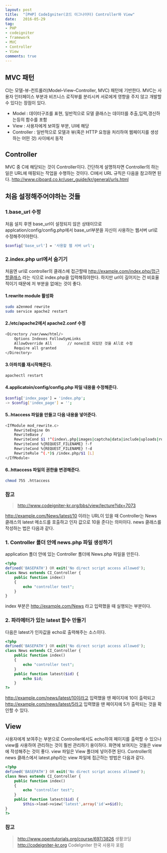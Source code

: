 ```yaml
---
layout: post
title:  "[PHP] CodeIgniter(코드 이그나이터) Controller와 View"
date:   2016-05-29
tag:
- PHP
- codeigniter
- framework
- MVC
- Controller
- View
comments: true
---
```


## MVC 패턴
CI는 모델-뷰-컨트롤러(Model–View–Controller, MVC) 패턴에 기반한다.
MVC는 사용자 인터페이스 부분과 비즈니스 로직부를 분리시켜 서로에게 영향을 주지 않고 개발할 수 있다는 장점이 있다.

- Model : 데이터구조를 표현, 일반적으로 모델 클래스는 데이터를 추출,입력,갱신하는등의 함수를 포함
- View : 사용자에게 보여질 부분, UI에 해당
- Controller : 일반적으로 모델과 뷰(혹은 HTTP 요청을 처리하여 웹페이지를 생성하는 어떤 것) 사이에서 동작

## Controller

MVC 중 C에 해당되는 것이 Controller이다.
간단하게 설명하자면 Controller의 하는 일은 URL에 매핑되는 작업을 수행하는 것이다.
CI에서 URL 규칙은 다음을 참고하면 된다.
http://www.ciboard.co.kr/user_guide/kr/general/urls.html

## 처음 설정해주어야하는 것들

### 1.base_url 수정 
처음 설치 후엔 base_url이 설정되지 않은 상태이므로 applcation/config/config.php에서 base_url부분을 자신이 사용하는 웹서버 url로 수정해주어야한다.

```bash
$config['base_url'] = '사용할 웹 서버 url';
```

### 2.index.php url에서 숨기기
처음엔 url로 controller의 클래스에 접근할때 http://example.com/index.php/접근할클래스 라는 식으로 index.php을 입력해줘야한다.
하지만 url이 길어지는 건 비효율적이기 때문에 저 부분을 없애는 것이 좋다.
	
#### 1.rewrite module 활성화

```bash
sudo a2enmod rewrite
sudo service apache2 restart
```
		
#### 2./etc/apache2에서 apache2.conf 수정 

```bash
<Directory /var/www/html/>
	Options Indexes FollowSymLinks
	AllowOverride All 		// none으로 되있던 것을 All로 수정
	Require all granted
</Directory>
```

#### 3.아파치를 재시작해준다.

```bash
apachectl restart
```

#### 4.applicatoin/config/config.php 파일 내용을 수정해준다.

```bash
$config['index_page'] = 'index.php';
-> $config['index_page'] = '';
```

#### 5..htaccess 파일을 만들고 다음 내용을 넣어준다.

```bash
<IfModule mod_rewrite.c>
	RewriteEngine On
	RewriteBase /
	RewriteCond $1 !^(index\.php|images|captcha|data|include|uploads|robots\.txt)
	RewriteCond %{REQUEST_FILENAME} !-f
	RewriteCond %{REQUEST_FILENAME} !-d
	RewriteRule ^(.*)$ /index.php/$1 [L]
</IfModule>
```

#### 6..httaccess 파일의 권한을 변경해준다.

```bash
chmod 755 .httaccess
```

### 참고
> http://www.codeigniter-kr.org/bbs/view/lecture?idx=7073


http://example.com/News/latest/10 이라는 URL이 있을 때
Controller는 News 클래스의 latest 메소드를 호출하고 인자 값으로 10을 준다는 의미이다. news 클래스를 작성하는 법은 다음과 같다.

### 1. Controller 폴더 안에 news.php 파일 생성하기
application 폴더 안에 있는 Controller 폴더에 News.php 파일을 만든다.

```php
<?php
defined('BASEPATH') OR exit('No direct script access allowed');
class News extends CI_Controller {
	public function index()
	{
		echo "controller test";
	}
}
```

index 부분은 http://example.com/News 라고 입력했을 때 실행되는 부분이다.

### 2. 파라메터가 있는 latest 함수 만들기
다음은 latest가 인자값을 echo로 출력해주는 소스이다.

```php
<?php
defined('BASEPATH') OR exit('No direct script access allowed');
class News extends CI_Controller {
	public function index()
	{
		echo "controller test";
	}
	public function latest($id) {
		echo $id;
	}
?>
```

http://example.com/news/latest/10이라고 입력했을 땐 페이지에 10이 출력되고
http://example.com/news/latest/5라고 입력했을 땐 페이지에 5가 출력되는 것을 확인할 수 있다.

## View

사용자에게 보여주는 부분으로 Controller에서도 echo하여 페이지를 출력할 수 있으나 view를 사용하여 관리하는 것이 훨씬 관리하기 용이하다.
화면에 보여지는 것들은 view에 작성해주는 것이 좋다.
view 파일은 View 폴더에 넣어주면 된다.
Controller의 news 클래스에서 latest.php라는 view 파일에 접근하는 방법은 다음과 같다.

```php
<?php
defined('BASEPATH') OR exit('No direct script access allowed');
class News extends CI_Controller {
	public function index()
	{
		echo "controller test";
	}
	public function latest($id) {
		$this->load->view('latest',array('id'=>$id));
}
?>
```


### 참고
> http://www.opentutorials.org/course/697/3826 생활코딩
> http://codeigniter-kr.org CodeIgniter 한국 사용자 포럼

